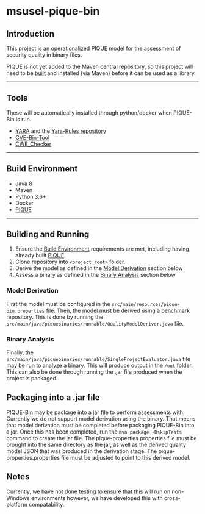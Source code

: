 # msusel-pique-bin
## Introduction
This project is an operationalized PIQUE model for the assessment of security quality in binary files. 

PIQUE is not yet added to the Maven central repository, so this project will need to be [built](#building) and installed (via Maven) before it can be used as a library. 
___
## Tools
These will be automatically installed through python/docker when PIQUE-Bin is run.

- [YARA](http://virustotal.github.io/yara/) and the [Yara-Rules repository](https://github.com/Yara-Rules/rules)
- [CVE-Bin-Tool](https://github.com/intel/cve-bin-tool)
- [CWE_Checker](https://github.com/fkie-cad/cwe_checker)
___

## Build Environment
- Java 8
- Maven
- Python 3.6+
- Docker
- [PIQUE](https://github.com/MSUSEL/msusel-pique)
___
## Building and Running
1. Ensure the [Build Environment](#build-environment) requirements are met, including having already built [PIQUE](https://github.com/MSUSEL/msusel-pique).
2. Clone repository into `<project_root>` folder.
3. Derive the model as defined in the [Model Derivation](#model-derivation) section below
4. Assess a binary as defined in the [Binary Analysis](#binary-analysis) section below

### Model Derivation
First the model must be configured in the `src/main/resources/pique-bin.properties` file. Then, the model must be derived using a benchmark repository. This is done by running the `src/main/java/piquebinaries/runnable/QualityModelDeriver.java` file.

### Binary Analysis
Finally, the `src/main/java/piquebinaries/runnable/SingleProjectEvaluator.java` file may be run to analyze a binary. This will produce output in the `/out` folder. This can also be done through running the .jar file produced when the project is packaged. 

## Packaging into a .jar file
PIQUE-Bin may be package into a jar file to perform assessments with. Currently we do not support model derivation using the binary. That means that model derivation must be completed before packaging PIQUE-Bin into a jar. Once this has been completed, run the `mvn package -DskipTests` command to create the jar file. The pique-properties.properties file must be brought into the same directory as the jar, as well as the derived quality model JSON that was produced in the derivation stage. The pique-properties.properties file must be adjusted to point to this derived model.

## Notes
Currently, we have not done testing to ensure that this will run on non-Windows environments however, we have developed this with cross-platform compatability.
